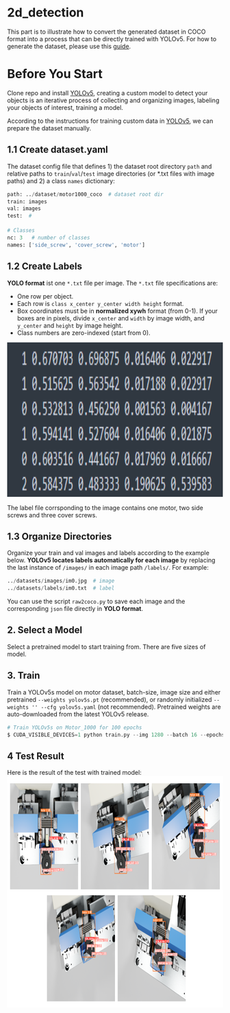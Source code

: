 # 2d_detection

This part is to illustrate how to convert the generated dataset in COCO format into a process that can be directly trained with YOLOv5. For how to generate the dataset, please use this [guide](https://github.com/LinxiQIU/Motor_Datasets_Generation).

# Before You Start 

Clone repo and install [YOLOv5](https://github.com/ultralytics/yolov5), creating a custom model to detect your objects is an iterative process of collecting and organizing images, labeling your objects of interest, training a model.


According to the instructions for training custom data in [YOLOv5](https://github.com/ultralytics/yolov5/wiki/Train-Custom-Data), we can prepare the dataset manually.

## 1.1 Create dataset.yaml 

The dataset config file that defines 1) the dataset root directory `path` and relative paths to `train`/`val`/`test` image directories (or *.txt files with image paths) and 2) a class `names` dictionary:
```python
path: ../dataset/motor1000_coco  # dataset root dir
train: images
val: images
test:  #

# Classes
nc: 3   # number of classes
names: ['side_screw', 'cover_screw', 'motor']
```

## 1.2 Create Labels 
**YOLO format** ist one `*.txt` file per image. The `*.txt` file specifications are:

* One row per object.
* Each row is `class x_center y_center width height` format.
* Box coordinates must be in **normalized xywh** format (from 0-1). If your boxes are in pixels, divide `x_center` and `width` by image width, and `y_center` and `height` by image height.
* Class numbers are zero-indexed (start from 0).

<img src="https://github.com/LinxiQIU/2d_detection/blob/main/images/coco_label.png" width="540" height="360">

The label file corrsponding to the image contains one motor, two side screws and three cover screws.

## 1.3 Organize Directories 

Organize your train and val images and labels according to the example below. **YOLOv5 locates labels automatically for each image** by replacing the last instance of `/images/` in each image path `/labels/`. For example:

```python
../datasets/images/im0.jpg  # image
../datasets/labels/im0.txt  # label
```
You can use the script `raw2coco.py` to save each image and the corresponding `json` file directly in **YOLO format**.

## 2. Select a Model
Select a pretrained model to start training from. There are five sizes of model.

## 3. Train

Train a YOLOv5s model on motor dataset, batch-size, image size and either pretrained `--weights yolov5s.pt` (recommended), or randomly initialized `--weights '' --cfg yolov5s.yaml` (not recommended). Pretrained weights are auto-downloaded from the latest YOLOv5 release.

```python
# Train YOLOv5s on Motor_1000 for 100 epochs
$ CUDA_VISIBLE_DEVICES=1 python train.py --img 1280 --batch 16 --epochs 100 --data motor1000_coco.yaml --weights yolov5s.pt
```

## 4 Test Result

Here is the result of the test with trained model:
<img src="https://github.com/LinxiQIU/2d_detection/blob/main/images/yolo_result.png" width="960" height="540">
